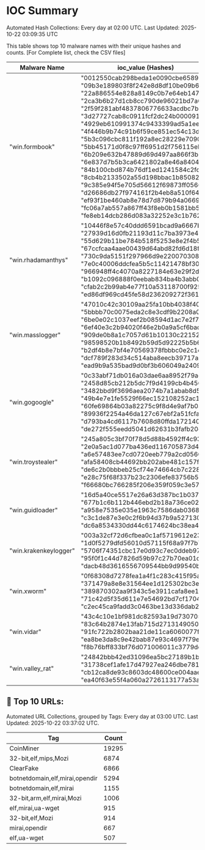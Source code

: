 # IOC Summary

Automated Hash Collections: Every day at 02:00 UTC. Last Updated: 2025-10-22 03:09:35 UTC

This table shows top 10 malware names with their unique hashes and counts. [For Complete list, check the CSV files]

| Malware Name | ioc_value (Hashes) | Count |
|--------------|--------------------|-------|
|  "win.formbook" |  "0012550cab298beda1e0090cbe658904"<br> "09b3e189803f8f242e8d8df10be09b67"<br> "22a886554e828a8149c0b7e64eb14785"<br> "2ca3b6b27d1cb8cc790de96021bd7a64"<br> "2f59f281abf4837806776633acdbc7bb"<br> "3d27727cab8c0911fcf2dc24b0000915"<br> "4929eb610991374c9433399ad5a1ee12"<br> "4f446b9b74c91b6f59ce851ec54c13d3"<br> "5b3c096cbc811f192a8ec28229e7090b"<br> "5bb45171d0f8c97ff6951d2f756115eb"<br> "6b209e632b47889d69d497aa866f3b05"<br> "6e837d7b5b3ca6421802a8e46a8404a4"<br> "84b100cbd874b76df1ed1241584c2fca"<br> "8cb4b2133502a55d198bbac1b8508203"<br> "9c385e94f5e705d56612f69873ff0566"<br> "d26686db27f974161f2b4eb8a510f641"<br> "ef93f1be460ab8e78d7d879b94a0669b"<br> "fc06a7ab557a867ff43f8eb0b1581bb5"<br> "fe8eb14dcb286d083a32252e3c1b7625" | 19 |
|  "win.rhadamanthys" |  "10446f8e57c40ddd6591bcad9a6667b0"<br> "27939d16d0fb21193d11c7ba3973e44b"<br> "55d629b11be784b518f5253e8e2f4b53"<br> "67ccfcaa4aae00439d64abd82fd6d18f"<br> "730c9da5151f297966d9e22007030866"<br> "7e0c40006ddcfea5b5c11421478bf309"<br> "966948ff4c4070a8227184e63e29f2d4"<br> "b1092c096888f0eebab834ba4b3abb09"<br> "cfab2c2b99ab4e77f10a53118700f925"<br> "ed86df969cd45fe58d236209272f3613" | 10 |
|  "win.masslogger" |  "47010c42c30109aa25fa10bb4038f404"<br> "5bbbb70c0075eda2c8e3cdf9b2208a09"<br> "6be0e02c1037eef2b08594d1ac7e2f7c"<br> "6ef40e3c2b94020f46e2b0a9a5cf6bad"<br> "909de0b8a1c7057d61b10130c221522e"<br> "98598520b1b8492b59d5d92225b5b6bf"<br> "b2df4b8e7bf4e70569378fbbbc0e2c1c"<br> "dcf789f283d34c514aba8eecb39717a3"<br> "ead9b9a535bad9d0bf3b606049a24093" | 9 |
|  "win.gogoogle" |  "0c33abf71db016a03dae6aa8952f79ac"<br> "2458d85cb212b5dc7f9d4199cb4b4566"<br> "3482bbd9f3696aea2074b7a1abab8d59"<br> "49b4e7e1fe5529f66ec152108252ac17"<br> "60fe69864b03a82275c9f8d4e9af7b0a"<br> "89936f2254a46da127c67ebf2a51fcfa"<br> "d793ba4cd6117b7608d80ffda1721409"<br> "de272f555eedd5041d62631b3fafb20e" | 8 |
|  "win.troystealer" |  "245a805c3bf70f78d5d88b4592ff4c93"<br> "2e0a5ac1d077ba436ed116705873d45f"<br> "a6e57483ee7cd0720eeb779a2cd0560c"<br> "afa58408cb44692bb202abe481c157f3"<br> "de6c2b0bbbeb25cf74e74664cb7c2286"<br> "e28c75f68f337b23c2306efe83756b50"<br> "f66680bc766285f206e359f059c3e578" | 7 |
|  "win.guidloader" |  "16d5a40ce5517e26a63d387bc1b0371b"<br> "677b1c6b112b446ebd2b18a736ce0226"<br> "a958e7535e035e1963c7586dab036853"<br> "c3c1de87e3e0c2f6b94d37b9a527130a"<br> "dc6a8534330dd44c6174624bc38ea463" | 5 |
|  "win.krakenkeylogger" |  "003a32cf72d6cfbea0c1af5719612e23"<br> "1d0f5279dfd56010d57115f68a97f7b7"<br> "5706f74351cbc17e0d93c7ec0ddeb97e"<br> "95f0f1c44d7826d59b97c27b70ea01c4"<br> "dacb48d3616556709544bb9d99540b6b" | 5 |
|  "win.xworm" |  "0f68308d7278fea1a4f1c283c415f95a"<br> "371479a8e8e31564ee1d125302bc3e4e"<br> "389870302aa9f343c5e3911cafa8ee1e"<br> "71c42d5f35d611e7e54692bd7cf1704c"<br> "c2ec45ca9fadd3c0463be13d336dab25" | 5 |
|  "win.vidar" |  "43c4c10e1bf981dc82593a19d730705e"<br> "83c64b2874e13fab715d271314905028"<br> "91fc722b2802baa21de11ca6060077f9"<br> "ea8be3da8c9e42bab87e93c4697f79e3"<br> "f8b76bff833bf76d071006011c3779dc" | 5 |
|  "win.valley_rat" |  "24842bbb42ed31096ea5bc27189b1b9a"<br> "31738cef1afe17d47927ea246dbe7812"<br> "cb12ca8de93c8603dc48600ce004aaeb"<br> "ea40f63e55f4a060a2726113177a53a8" | 4 |

<!-- url_summary_start -->
## 🔗 Top 10 URLs:

Automated URL Collections, grouped by Tags: Every day at 03:00 UTC. Last Updated: 2025-10-22 03:37:02 UTC.

| Tag | Count |
|-----|-------|
| CoinMiner | 19295 |
| 32-bit,elf,mips,Mozi | 6874 |
| ClearFake | 6866 |
| botnetdomain,elf,mirai,opendir | 5294 |
| botnetdomain,elf,mirai | 1155 |
| 32-bit,arm,elf,mirai,Mozi | 1006 |
| elf,mirai,ua-wget | 915 |
| 32-bit,elf,Mozi | 914 |
| mirai,opendir | 667 |
| elf,ua-wget | 507 |
<!-- url_summary_end -->
